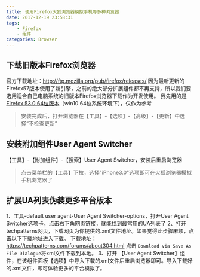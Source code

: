 ```yaml
---
title: 使用Firefox火狐浏览器模拟手机等多种浏览器
date: 2017-12-19 23:58:31
tags:
    - Firefox
    - 组件
categories: Browser
---
```


## 下载旧版本Firefox浏览器
官方下载地址：http://ftp.mozilla.org/pub/firefox/releases/
因为最新更新的Firefox57版本使用了新引擎，之前的绝大部分扩展组件都不再支持，所以我们要选用适合自己电脑系统的旧版本Firefox浏览器下载作为开发使用。
我先用的是[Firefox 53.0 64位版本](http://ftp.mozilla.org/pub/firefox/releases/53.0/win64/)（win10 64位系统环境下），仅作为参考
> 安装完成后，打开浏览器在【工具】-【选项】-【高级】-【更新】中选择“不检查更新”

## 安装附加组件User Agent Switcher
【工具】-【附加组件】-【搜索】User Agent Switcher，安装后重启浏览器
> 点击菜单栏的【工具】下拉，选择"iPhone3.0"选项即可在火狐浏览器模拟手机浏览器了

## 扩展UA列表伪装更多平台版本
1、工具-default user agent-User Agent Switcher-options，打开User Agent Switcher选项卡，点击右下角网页链接，就能找到最常用的UA列表了
2、打开techpatterns网页，下载网页为你提供的.xml文件地址。如果觉得此步骤麻烦，点击以下下载地址进入下载。
下载地址：https://techpatterns.com/forums/about304.html
点击 ``` Download via Save As File Dialogue ```将xml文件下载到本地。
3、打开 【User Agent Switcher】组件，在该组件面板【选项】中导入下载的xml文件后重启浏览器即可。导入下载好的.xml文件，即可体验更多的平台模拟了。

